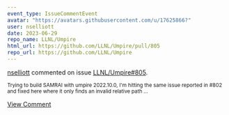 ```yaml
---
event_type: IssueCommentEvent
avatar: "https://avatars.githubusercontent.com/u/17625866?"
user: nselliott
date: 2023-06-29
repo_name: LLNL/Umpire
html_url: https://github.com/LLNL/Umpire/pull/805
repo_url: https://github.com/LLNL/Umpire
---
```


<a href='https://github.com/nselliott' target='_blank'>nselliott</a> commented on issue <a href='https://github.com/LLNL/Umpire/pull/805' target='_blank'>LLNL/Umpire#805</a>.

<small>Trying to build SAMRAI with umpire 2022.10.0, I'm hitting the same issue reported in #802 and fixed here where it only finds an invalid relative path...</small>

<a href='https://github.com/LLNL/Umpire/pull/805' target='_blank'>View Comment</a>